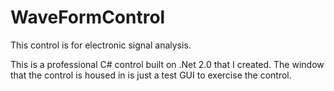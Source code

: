 # WaveFormControl
This control is for electronic signal analysis.

This is a professional C# control built on .Net 2.0 that I created. The window that the control is housed in is just a test GUI to exercise the control.
